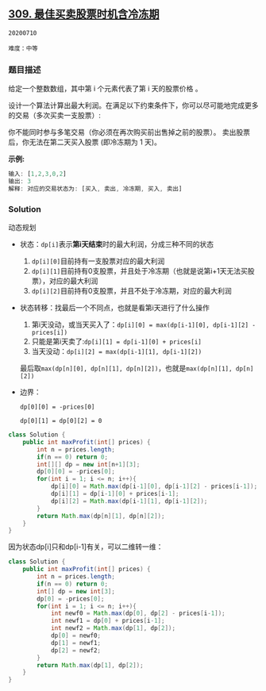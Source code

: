 ## [309. 最佳买卖股票时机含冷冻期](https://leetcode-cn.com/problems/best-time-to-buy-and-sell-stock-with-cooldown/)

`20200710`

`难度：中等`

### 题目描述

给定一个整数数组，其中第 i 个元素代表了第 i 天的股票价格 。

设计一个算法计算出最大利润。在满足以下约束条件下，你可以尽可能地完成更多的交易（多次买卖一支股票）:

你不能同时参与多笔交易（你必须在再次购买前出售掉之前的股票）。
卖出股票后，你无法在第二天买入股票 (即冷冻期为 1 天)。

**示例:**

```matlab
输入: [1,2,3,0,2]
输出: 3 
解释: 对应的交易状态为: [买入, 卖出, 冷冻期, 买入, 卖出]
```

### Solution

动态规划

- 状态：`dp[i]`表示**第i天结束**时的最大利润，分成三种不同的状态

  1. `dp[i][0]`目前持有一支股票对应的最大利润
  2. `dp[i][1]`目前持有0支股票，并且处于冷冻期（也就是说第i+1天无法买股票），对应的最大利润
  3. `dp[i][2]`目前持有0支股票，并且不处于冷冻期，对应的最大利润

- 状态转移：找最后一个不同点，也就是看第i天进行了什么操作

  1. 第i天没动，或当天买入了：`dp[i][0] = max(dp[i-1][0], dp[i-1][2] - prices[i])`
  2. 只能是第i天卖了:`dp[i][1] = dp[i-1][0] + prices[i]`
  3. 当天没动：`dp[i][2] = max(dp[i-1][1], dp[i-1][2])`

  最后取`max(dp[n][0], dp[n][1], dp[n][2])`，也就是`max(dp[n][1], dp[n][2])`

- 边界：

  `dp[0][0] = -prices[0]`

  `dp[0][1] = dp[0][2] = 0`

```java
class Solution {
    public int maxProfit(int[] prices) {
        int n = prices.length;
        if(n == 0) return 0;
        int[][] dp = new int[n+1][3];
        dp[0][0] = -prices[0];
        for(int i = 1; i <= n; i++){
            dp[i][0] = Math.max(dp[i-1][0], dp[i-1][2] - prices[i-1]);
            dp[i][1] = dp[i-1][0] + prices[i-1];
            dp[i][2] = Math.max(dp[i-1][1], dp[i-1][2]);
        }
        return Math.max(dp[n][1], dp[n][2]);
    }
}
```

因为状态dp[i]只和dp[i-1]有关，可以二维转一维：

```java
class Solution {
    public int maxProfit(int[] prices) {
        int n = prices.length;
        if(n == 0) return 0;
        int[] dp = new int[3];
        dp[0] = -prices[0];
        for(int i = 1; i <= n; i++){
            int newf0 = Math.max(dp[0], dp[2] - prices[i-1]);
            int newf1 = dp[0] + prices[i-1];
            int newf2 = Math.max(dp[1], dp[2]);
            dp[0] = newf0;
            dp[1] = newf1;
            dp[2] = newf2;
        }
        return Math.max(dp[1], dp[2]);
    }
}
```

